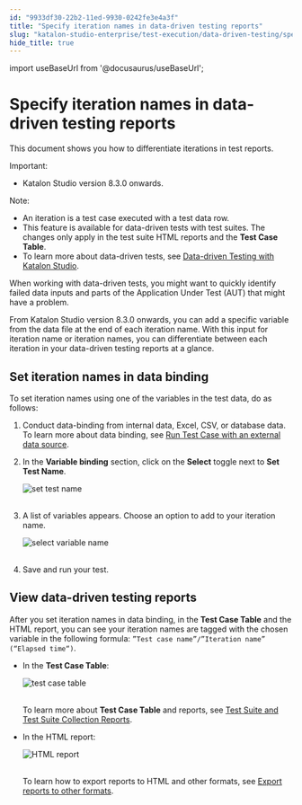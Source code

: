 ```yaml
---
id: "9933df30-22b2-11ed-9930-0242fe3e4a3f"
title: "Specify iteration names in data-driven testing reports"
slug: "katalon-studio-enterprise/test-execution/data-driven-testing/specify-iteration-names-in-data-driven-testing-reports"
hide_title: true
---
```

import useBaseUrl from '@docusaurus/useBaseUrl';


# <a id="id" class="anchor_top_offset"/><a id="ariaid-title1" class="anchor_top_offset"/>Specify iteration names in data-driven testing reports

<p xmlns="http://www.w3.org/1999/xhtml" className="p">This document shows you how to differentiate iterations in test reports.</p> 
<div xmlns="http://www.w3.org/1999/xhtml" className="note important note_important"><span className="note__title">Important:</span> <ul className="ul"><li className="li">Katalon Studio version 8.3.0 onwards.</li></ul>
</div>
<div xmlns="http://www.w3.org/1999/xhtml" className="note note note_note"><span className="note__title">Note:</span> 
  <ul className="ul"><li className="li">An iteration is a test case executed with a test data row.</li><li className="li">This feature is available for data-driven tests with test suites. The changes only apply in the test suite HTML reports and the <strong className="ph b">Test Case Table</strong>.</li><li className="li">To learn more about data-driven tests, see <a className="xref" href="/docs/katalon-studio-enterprise/test-execution/data-driven-testing/data-driven-testing-with-katalon-studio">Data-driven Testing with Katalon Studio</a>.</li></ul>
</div>
<p xmlns="http://www.w3.org/1999/xhtml" className="p">When working with data-driven tests, you might want to quickly identify failed data inputs and parts of the Application Under Test (AUT) that might have a problem.</p> 
<p xmlns="http://www.w3.org/1999/xhtml" className="p">From Katalon Studio version 8.3.0 onwards, you can add a specific variable from the data file at the end of each iteration name. With this input for iteration name or iteration names, you can differentiate between each iteration in your data-driven testing reports at a glance.</p> 
    

## <a id="id_1" class="anchor_top_offset"/>Set iteration names in data binding

    
      
<p xmlns="http://www.w3.org/1999/xhtml" className="p">To set iteration names using one of the variables in the test   data, do as follows:</p> 
      
<ol xmlns="http://www.w3.org/1999/xhtml" className="ol">   <li className="li">Conduct data-binding from internal data, Excel, CSV, or     database data. To learn more about data binding, see <a className="xref" href="/docs/katalon-studio-enterprise/test-execution/data-driven-testing/run-test-case-with-an-external-data-source">Run       Test Case with an external data source</a>.</li>   <li className="li">     <p className="p">In the <strong className="ph b">Variable binding</strong> section, click on the       <strong className="ph b">Select</strong> toggle next to <strong className="ph b">Set Test         Name</strong>.</p>     <p className="p">       <img className="image" src={useBaseUrl("https://github.com/katalon-studio/docs-images/raw/master/katalon-studio/how-to-guides/specify-iteration-names/set-test-name.png")} alt="set test name" /><br /><br />     </p>   </li>   <li className="li">     <p className="p">A list of variables appears. Choose an option to add to your       iteration name.</p>     <p className="p">       <img className="image" src={useBaseUrl("https://github.com/katalon-studio/docs-images/raw/master/katalon-studio/how-to-guides/specify-iteration-names/select-variable-name.png")} alt="select variable name" /><br /><br />     </p>   </li>   <li className="li">     <p className="p">Save and run your test.</p>   </li> </ol> 
    
  

## <a id="id_2" class="anchor_top_offset"/>View data-driven testing reports

<p xmlns="http://www.w3.org/1999/xhtml" className="p">After you set iteration names in data binding, in the <strong className="ph b">Test Case Table</strong> and the HTML report, you can see your iteration names are tagged with the chosen variable in the following formula: <code className="ph codeph">”Test case name”/”Iteration name” (“Elapsed time“)</code>.</p> 
<ul xmlns="http://www.w3.org/1999/xhtml" className="ul"><li className="li">     <p className="p">In the <strong className="ph b">Test Case Table</strong>:</p>     <p className="p"> <img className="image" src={useBaseUrl("https://github.com/katalon-studio/docs-images/raw/master/katalon-studio/how-to-guides/specify-iteration-names/test-cases-table.png")} alt="test case table" /><br /><br />     </p>     <p className="p">To learn more about <strong className="ph b">Test Case Table</strong> and reports, see <a className="xref" href="/docs/katalon-studio-enterprise/test-results-analysis/test-suite-and-test-suite-collection-reports">Test Suite and Test Suite Collection Reports</a>.</p>   </li><li className="li">     <p className="p">In the HTML report:</p>     <p className="p"> <img className="image" src={useBaseUrl("https://github.com/katalon-studio/docs-images/raw/master/katalon-studio/how-to-guides/specify-iteration-names/html-report.png")} alt="HTML report" /><br /><br />     </p>     <p className="p">To learn how to export reports to HTML and other formats, see <a className="xref" href="/docs/katalon-studio-enterprise/test-results-analysis/test-suite-and-test-suite-collection-reports#id_7">Export reports to other formats</a>.</p>   </li></ul> 
